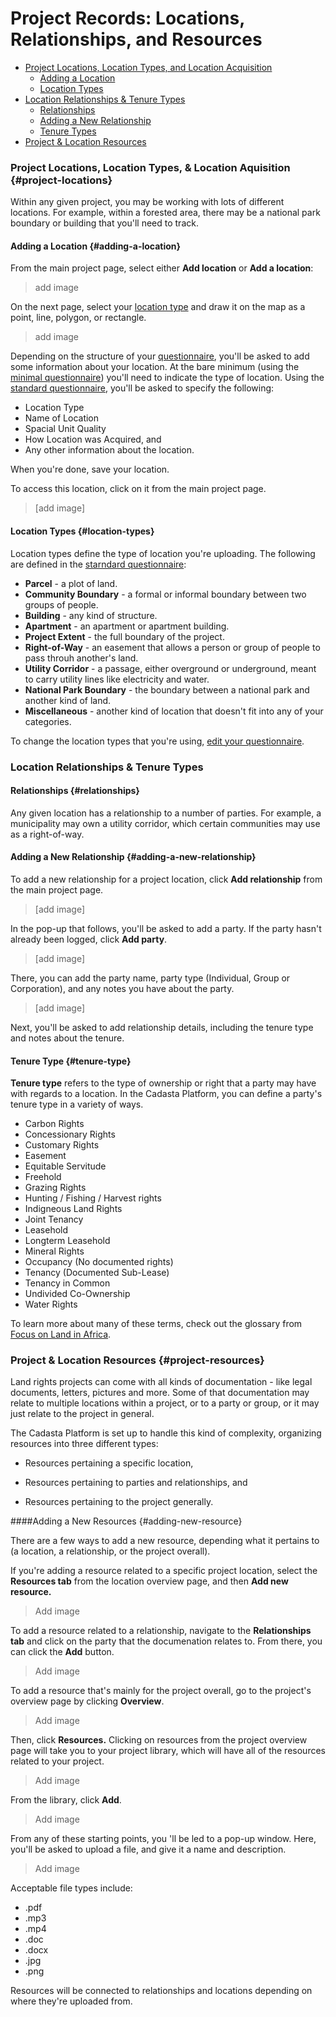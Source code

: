 # Project Records: Locations, Relationships, and Resources

* [Project Locations, Location Types, and Location Acquisition](#project-locations)
    * [Adding a Location](#adding-a-location)
    * [Location Types](#location-types)
* [Location Relationships & Tenure Types](#location-relationships)
    * [Relationships](#relationships) 
    * [Adding a New Relationship](#adding-a-new-relationship)
    * [Tenure Types](#tenure-types)
* [Project & Location Resources](#project-resources)

### Project Locations, Location Types, & Location Aquisition {#project-locations}

Within any given project, you may be working with lots of different locations. For example, within a forested area, there may be a national park boundary or building that you'll need to track.

#### Adding a Location {#adding-a-location}

From the main project page, select either **Add location** or **Add a location**: 

> add image

On the next page, select your [location type](#location-types) and draw it on the map as a point, line, polygon, or rectangle.

> add image

Depending on the structure of your [questionnaire](/08-XLSForms.md), you'll be asked to add some information about your location. At the bare minimum (using the [minimal questionnaire](https://docs.google.com/spreadsheets/d/1gB7lcz4Dr6aqdW_Oesuum2pbI8lzs6EYTLpVZGQMhcQ/edit#gid=2006567796)) you'll need to indicate the type of location. Using the [standard questionnaire](https://docs.google.com/spreadsheets/d/1QsqMTLlPH5KVbBcgnh6MHWkIR0pIFchVzkqBSoL92fA/edit#gid=2006567796), you'll be asked to specify the following:

* Location Type
* Name of Location
* Spacial Unit Quality
* How Location was Acquired, and
* Any other information about the location.

When you're done, save your location. 

To access this location, click on it from the main project page. 

> [add image]

#### Location Types {#location-types}

Location types define the type of location you're uploading. The following are defined in the [starndard questionnaire](assets/standard_cadasta_questionnaire_0.2.xlsx):

* **Parcel** - a plot of land.
* **Community Boundary** - a formal or informal boundary between two groups of people.
* **Building** - any kind of structure.
* **Apartment** - an apartment or apartment building.
* **Project Extent** - the full boundary of the project.
* **Right-of-Way** - an easement that allows a person or group of people to pass throuh another's land.
* **Utility Corridor** - a passage, either overground or underground, meant to carry utility lines like electricity and water. 
* **National Park Boundary** - the boundary between a national park and another kind of land. 
* **Miscellaneous** - another kind of location that doesn't fit into any of your categories.

To change the location types that you're using, [edit your questionnaire](08-XLSForms.md). 

### Location Relationships & Tenure Types

#### Relationships {#relationships}

Any given location has a relationship to a number of parties. For example, a municipality may own a utility corridor, which certain communities may use as a right-of-way. 

#### Adding a New Relationship {#adding-a-new-relationship}

To add a new relationship for a project location, click **Add relationship** from the main project page. 

> [add image]

In the pop-up that follows, you'll be asked to add a party. If the party hasn't already been logged, click **Add party**.

> [add image]

There, you can add the party name, party type (Individual, Group or Corporation), and any notes you have about the party.

> [add image]

Next, you'll be asked to add relationship details, including the tenure type and notes about the tenure. 

#### Tenure Type {#tenure-type}

**Tenure type** refers to the type of ownership or right that a party may have with regards to a location. In the Cadasta Platform, you can define a party's tenure type in a variety of ways. 

* Carbon Rights
* Concessionary Rights
* Customary Rights
* Easement
* Equitable Servitude
* Freehold
* Grazing Rights
* Hunting / Fishing / Harvest rights
* Indigneous Land Rights
* Joint Tenancy
* Leasehold
* Longterm Leasehold
* Mineral Rights
* Occupancy (No documented rights)
* Tenancy (Documented Sub-Lease)
* Tenancy in Common
* Undivided Co-Ownership
* Water Rights

To learn more about many of these terms, check out the glossary from [Focus on Land in Africa](http://www.focusonland.com/resources/glossary/#e ). 

### Project & Location Resources {#project-resources}

Land rights projects can come with all kinds of documentation - like legal documents, letters, pictures and more. Some of that documentation may relate to multiple locations within a project, or to a party or group, or it may just relate to the project in general.

The Cadasta Platform is set up to handle this kind of complexity, organizing resources into three different types:

* Resources pertaining a specific location, 

* Resources pertaining to parties and relationships, and

* Resources pertaining to the project generally.


####Adding a New Resources {#adding-new-resource}

There are a few ways to add a new resource, depending what it pertains to (a location, a relationship, or the project overall). 

If you're adding a resource related to a specific project location, select the **Resources tab** from the location overview page, and then **Add new resource.**

> Add image

To add a resource related to a relationship, navigate to the **Relationships tab** and click on the party that the documenation relates to. From there, you can click the **Add** button. 

> Add image

To add a resource that's mainly for the project overall, go to the project's overview page by clicking **Overview**.

> Add image

Then, click **Resources.** Clicking on resources from the project overview page will take you to your project library, which will have all of the resources related to your project.

> Add image

From the library, click **Add**. 

> Add image

From any of these starting points, you 'll be led to a pop-up window. Here, you'll be asked to upload a file, and give it a name and description. 

> Add image

Acceptable file types include:

* .pdf
* .mp3
* .mp4
* .doc
* .docx
* .jpg
* .png

Resources will be connected to relationships and locations depending on where they're uploaded from. 